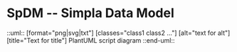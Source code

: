 SpDM -- Simpla Data Model
===
::uml:: [format="png|svg|txt"] [classes="class1 class2 ..."] [alt="text for alt"] [title="Text for title"]
      PlantUML script diagram
::end-uml::

